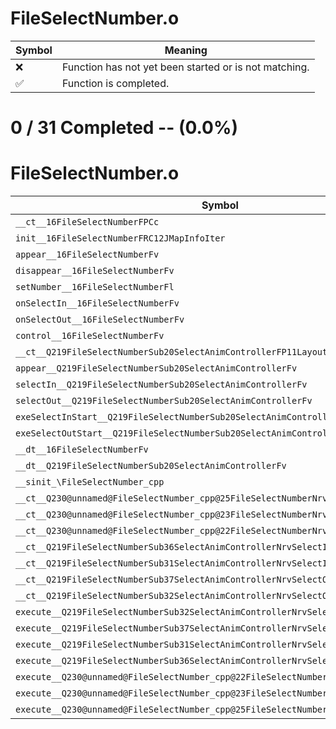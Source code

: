 # FileSelectNumber.o
| Symbol | Meaning 
| ------------- | ------------- 
| :x: | Function has not yet been started or is not matching. 
| :white_check_mark: | Function is completed. 


# 0 / 31 Completed -- (0.0%)
# FileSelectNumber.o
| Symbol | Decompiled? |
| ------------- | ------------- |
| `__ct__16FileSelectNumberFPCc` | :x: |
| `init__16FileSelectNumberFRC12JMapInfoIter` | :x: |
| `appear__16FileSelectNumberFv` | :x: |
| `disappear__16FileSelectNumberFv` | :x: |
| `setNumber__16FileSelectNumberFl` | :x: |
| `onSelectIn__16FileSelectNumberFv` | :x: |
| `onSelectOut__16FileSelectNumberFv` | :x: |
| `control__16FileSelectNumberFv` | :x: |
| `__ct__Q219FileSelectNumberSub20SelectAnimControllerFP11LayoutActor` | :x: |
| `appear__Q219FileSelectNumberSub20SelectAnimControllerFv` | :x: |
| `selectIn__Q219FileSelectNumberSub20SelectAnimControllerFv` | :x: |
| `selectOut__Q219FileSelectNumberSub20SelectAnimControllerFv` | :x: |
| `exeSelectInStart__Q219FileSelectNumberSub20SelectAnimControllerFv` | :x: |
| `exeSelectOutStart__Q219FileSelectNumberSub20SelectAnimControllerFv` | :x: |
| `__dt__16FileSelectNumberFv` | :x: |
| `__dt__Q219FileSelectNumberSub20SelectAnimControllerFv` | :x: |
| `__sinit_\FileSelectNumber_cpp` | :x: |
| `__ct__Q230@unnamed@FileSelectNumber_cpp@25FileSelectNumberNrvAppearFv` | :x: |
| `__ct__Q230@unnamed@FileSelectNumber_cpp@23FileSelectNumberNrvWaitFv` | :x: |
| `__ct__Q230@unnamed@FileSelectNumber_cpp@22FileSelectNumberNrvEndFv` | :x: |
| `__ct__Q219FileSelectNumberSub36SelectAnimControllerNrvSelectInStartFv` | :x: |
| `__ct__Q219FileSelectNumberSub31SelectAnimControllerNrvSelectInFv` | :x: |
| `__ct__Q219FileSelectNumberSub37SelectAnimControllerNrvSelectOutStartFv` | :x: |
| `__ct__Q219FileSelectNumberSub32SelectAnimControllerNrvSelectOutFv` | :x: |
| `execute__Q219FileSelectNumberSub32SelectAnimControllerNrvSelectOutCFP5Spine` | :x: |
| `execute__Q219FileSelectNumberSub37SelectAnimControllerNrvSelectOutStartCFP5Spine` | :x: |
| `execute__Q219FileSelectNumberSub31SelectAnimControllerNrvSelectInCFP5Spine` | :x: |
| `execute__Q219FileSelectNumberSub36SelectAnimControllerNrvSelectInStartCFP5Spine` | :x: |
| `execute__Q230@unnamed@FileSelectNumber_cpp@22FileSelectNumberNrvEndCFP5Spine` | :x: |
| `execute__Q230@unnamed@FileSelectNumber_cpp@23FileSelectNumberNrvWaitCFP5Spine` | :x: |
| `execute__Q230@unnamed@FileSelectNumber_cpp@25FileSelectNumberNrvAppearCFP5Spine` | :x: |
